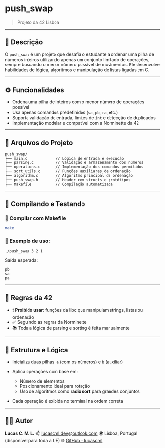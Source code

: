 # push\_swap

> Projeto da 42 Lisboa

---

## 📝 Descrição

O `push_swap` é um projeto que desafia o estudante a ordenar uma pilha de números inteiros utilizando apenas um conjunto limitado de operações, sempre buscando o menor número possível de movimentos. Ele desenvolve habilidades de lógica, algoritmos e manipulação de listas ligadas em C.

---

## ⚙️ Funcionalidades

* Ordena uma pilha de inteiros com o menor número de operações possível
* Usa apenas comandos predefinidos (`sa`, `pb`, `ra`, etc.)
* Suporta validação de entrada, limites de `int` e detecção de duplicados
* Implementação modular e compatível com a Norminette da 42

---

## 📂 Arquivos do Projeto

```
push_swap/
├── main.c             // Lógica de entrada e execução
├── parsing.c          // Validação e armazenamento dos números
├── operations.c       // Implementação dos comandos permitidos
├── sort_utils.c       // Funções auxiliares de ordenação
├── algorithm.c        // Algoritmo principal de ordenação
├── push_swap.h        // Header com structs e protótipos
├── Makefile           // Compilação automatizada
```

---

## 🧪 Compilando e Testando

### 🔨 Compilar com Makefile

```bash
make
```

### 🧪 Exemplo de uso:

```bash
./push_swap 3 2 1
```

Saída esperada:

```
pb
sa
pa
```

---

## 🚫 Regras da 42

* ❗ **Proibido usar**: funções da libc que manipulam strings, listas ou ordenação
* ✅ Seguindo as regras da Norminette
* 📚 Toda a lógica de parsing e sorting é feita manualmente

---

## 🧠 Estrutura e Lógica

* Inicializa duas pilhas: `a` (com os números) e `b` (auxiliar)
* Aplica operações com base em:

  * Número de elementos
  * Posicionamento ideal para rotação
  * Uso de algoritmos como **radix sort** para grandes conjuntos
* Cada operação é exibida no terminal na ordem correta

---

## 👨‍💻 Autor

**Lucas C. M. L.**
📫 [lucascml.dev@outlook.com](mailto:lucascml.dev@outlook.com)
🌍 Lisboa, Portugal (disponível para toda a UE)
🌐 [GitHub - lucascml](https://github.com/lucascml)
